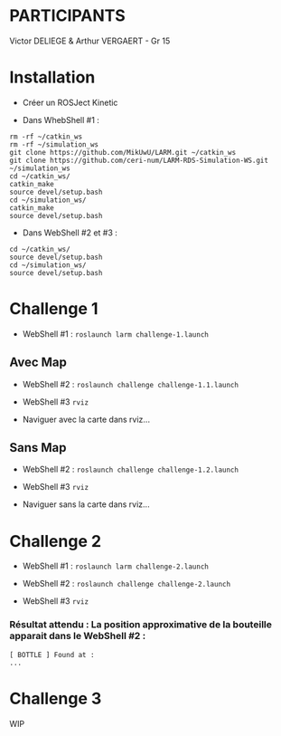 # PARTICIPANTS
Victor DELIEGE & Arthur VERGAERT - Gr 15

# Installation

- Créer un ROSJect Kinetic

- Dans WhebShell #1 : 
```
rm -rf ~/catkin_ws
rm -rf ~/simulation_ws
git clone https://github.com/MikUwU/LARM.git ~/catkin_ws
git clone https://github.com/ceri-num/LARM-RDS-Simulation-WS.git ~/simulation_ws
cd ~/catkin_ws/
catkin_make
source devel/setup.bash
cd ~/simulation_ws/
catkin_make
source devel/setup.bash
```
- Dans WebShell #2 et #3 :
```
cd ~/catkin_ws/
source devel/setup.bash
cd ~/simulation_ws/
source devel/setup.bash
```

# Challenge 1

- WebShell #1 : `roslaunch larm challenge-1.launch`

## Avec Map

- WebShell #2 : `roslaunch challenge challenge-1.1.launch`

- WebShell #3 `rviz`

- Naviguer avec la carte dans rviz...

## Sans Map

- WebShell #2 : `roslaunch challenge challenge-1.2.launch`

- WebShell #3 `rviz`

- Naviguer sans la carte dans rviz...

# Challenge 2

- WebShell #1 : `roslaunch larm challenge-2.launch`

- WebShell #2 : `roslaunch challenge challenge-2.launch`

- WebShell #3 `rviz`

### Résultat attendu : La position approximative de la bouteille apparait dans le WebShell #2 :

```
[ BOTTLE ] Found at : 
...
```

# Challenge 3

WIP
